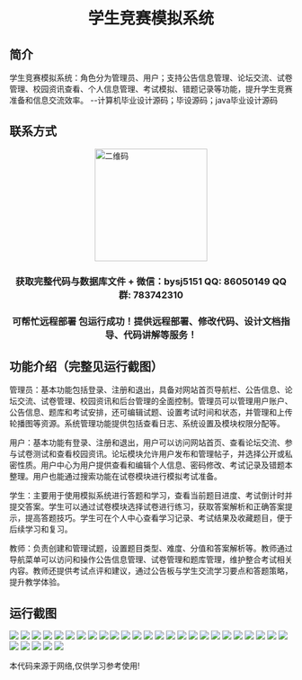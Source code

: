 <p><h1 align="center">学生竞赛模拟系统</h1></p>

## 简介
学生竞赛模拟系统：角色分为管理员、用户；支持公告信息管理、论坛交流、试卷管理、校园资讯查看、个人信息管理、考试模拟、错题记录等功能，提升学生竞赛准备和信息交流效率。    --计算机毕业设计源码；毕设源码；java毕业设计源码


## 联系方式
<img src="https://bs-1329754181.cos.ap-shanghai.myqcloud.com/wx.jpg" alt="二维码" style="display: block; margin: 0 auto;" width="200px">
<p><h3 align="center">获取完整代码与数据库文件 + 微信：bysj5151 QQ: 86050149 QQ群: 783742310</h3></p>
<p><h3 align="center">可帮忙远程部署 包运行成功！提供远程部署、修改代码、设计文档指导、代码讲解等服务！</h3></p>

## 功能介绍（完整见运行截图）
管理员：基本功能包括登录、注册和退出，具备对网站首页导航栏、公告信息、论坛交流、试卷管理、校园资讯和后台管理的全面控制。管理员可以管理用户账户、公告信息、题库和考试安排，还可编辑试题、设置考试时间和状态，并管理和上传轮播图等资源。系统管理功能提供包括查看日志、系统设置及模块权限分配等。

用户：基本功能有登录、注册和退出，用户可以访问网站首页、查看论坛交流、参与试卷测试和查看校园资讯。论坛模块允许用户发布和管理帖子，并选择公开或私密性质。用户中心为用户提供查看和编辑个人信息、密码修改、考试记录及错题本整理。用户也能通过搜索功能在试卷模块进行模拟考试准备。

学生：主要用于使用模拟系统进行答题和学习，查看当前题目进度、考试倒计时并提交答案。学生可以通过试卷模块选择试卷进行练习，获取答案解析和正确答案提示，提高答题技巧。学生可在个人中心查看学习记录、考试结果及收藏题目，便于后续学习和复习。

教师：负责创建和管理试题，设置题目类型、难度、分值和答案解析等。教师通过导航菜单可以访问和操作公告信息管理、试卷管理和题库管理，维护整合考试相关内容。教师还提供考试点评和建议，通过公告板与学生交流学习要点和答题策略，提升教学体验。


## 运行截图
![](https://bs-1329754181.cos.ap-shanghai.myqcloud.com/ssm/StudentCompetitionSimulationSystem/img/001.jpg)
![](https://bs-1329754181.cos.ap-shanghai.myqcloud.com/ssm/StudentCompetitionSimulationSystem/img/002.jpg)
![](https://bs-1329754181.cos.ap-shanghai.myqcloud.com/ssm/StudentCompetitionSimulationSystem/img/003.jpg)
![](https://bs-1329754181.cos.ap-shanghai.myqcloud.com/ssm/StudentCompetitionSimulationSystem/img/004.jpg)
![](https://bs-1329754181.cos.ap-shanghai.myqcloud.com/ssm/StudentCompetitionSimulationSystem/img/005.jpg)
![](https://bs-1329754181.cos.ap-shanghai.myqcloud.com/ssm/StudentCompetitionSimulationSystem/img/006.jpg)
![](https://bs-1329754181.cos.ap-shanghai.myqcloud.com/ssm/StudentCompetitionSimulationSystem/img/007.jpg)
![](https://bs-1329754181.cos.ap-shanghai.myqcloud.com/ssm/StudentCompetitionSimulationSystem/img/008.jpg)
![](https://bs-1329754181.cos.ap-shanghai.myqcloud.com/ssm/StudentCompetitionSimulationSystem/img/009.jpg)
![](https://bs-1329754181.cos.ap-shanghai.myqcloud.com/ssm/StudentCompetitionSimulationSystem/img/010.jpg)
![](https://bs-1329754181.cos.ap-shanghai.myqcloud.com/ssm/StudentCompetitionSimulationSystem/img/011.jpg)
![](https://bs-1329754181.cos.ap-shanghai.myqcloud.com/ssm/StudentCompetitionSimulationSystem/img/012.jpg)
![](https://bs-1329754181.cos.ap-shanghai.myqcloud.com/ssm/StudentCompetitionSimulationSystem/img/013.jpg)
![](https://bs-1329754181.cos.ap-shanghai.myqcloud.com/ssm/StudentCompetitionSimulationSystem/img/014.jpg)
![](https://bs-1329754181.cos.ap-shanghai.myqcloud.com/ssm/StudentCompetitionSimulationSystem/img/015.jpg)
![](https://bs-1329754181.cos.ap-shanghai.myqcloud.com/ssm/StudentCompetitionSimulationSystem/img/016.jpg)
![](https://bs-1329754181.cos.ap-shanghai.myqcloud.com/ssm/StudentCompetitionSimulationSystem/img/017.jpg)
![](https://bs-1329754181.cos.ap-shanghai.myqcloud.com/ssm/StudentCompetitionSimulationSystem/img/018.jpg)
![](https://bs-1329754181.cos.ap-shanghai.myqcloud.com/ssm/StudentCompetitionSimulationSystem/img/019.jpg)
![](https://bs-1329754181.cos.ap-shanghai.myqcloud.com/ssm/StudentCompetitionSimulationSystem/img/020.jpg)
![](https://bs-1329754181.cos.ap-shanghai.myqcloud.com/ssm/StudentCompetitionSimulationSystem/img/021.jpg)
![](https://bs-1329754181.cos.ap-shanghai.myqcloud.com/ssm/StudentCompetitionSimulationSystem/img/022.jpg)
![](https://bs-1329754181.cos.ap-shanghai.myqcloud.com/ssm/StudentCompetitionSimulationSystem/img/023.jpg)
![](https://bs-1329754181.cos.ap-shanghai.myqcloud.com/ssm/StudentCompetitionSimulationSystem/img/024.jpg)
![](https://bs-1329754181.cos.ap-shanghai.myqcloud.com/ssm/StudentCompetitionSimulationSystem/img/025.jpg)
![](https://bs-1329754181.cos.ap-shanghai.myqcloud.com/ssm/StudentCompetitionSimulationSystem/img/026.jpg)
![](https://bs-1329754181.cos.ap-shanghai.myqcloud.com/ssm/StudentCompetitionSimulationSystem/img/027.jpg)
![](https://bs-1329754181.cos.ap-shanghai.myqcloud.com/ssm/StudentCompetitionSimulationSystem/img/028.jpg)
![](https://bs-1329754181.cos.ap-shanghai.myqcloud.com/ssm/StudentCompetitionSimulationSystem/img/029.jpg)
![](https://bs-1329754181.cos.ap-shanghai.myqcloud.com/ssm/StudentCompetitionSimulationSystem/img/030.jpg)

<p>本代码来源于网络,仅供学习参考使用!</p>
